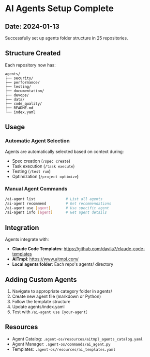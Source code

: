 # AI Agents Setup Complete

## Date: 2024-01-13

Successfully set up agents folder structure in 25 repositories.

## Structure Created

Each repository now has:
```
agents/
├── security/
├── performance/
├── testing/
├── documentation/
├── devops/
├── data/
├── code_quality/
├── README.md
└── index.yaml
```

## Usage

### Automatic Agent Selection
Agents are automatically selected based on context during:
- Spec creation (`/spec create`)
- Task execution (`/task execute`)
- Testing (`/test run`)
- Optimization (`/project optimize`)

### Manual Agent Commands
```bash
/ai-agent list              # List all agents
/ai-agent recommend         # Get recommendations
/ai-agent use [agent]       # Use specific agent
/ai-agent info [agent]      # Get agent details
```

## Integration

Agents integrate with:
- **Claude Code Templates**: https://github.com/davila7/claude-code-templates
- **AITmpl**: https://www.aitmpl.com/
- **Local agents folder**: Each repo's agents/ directory

## Adding Custom Agents

1. Navigate to appropriate category folder in agents/
2. Create new agent file (markdown or Python)
3. Follow the template structure
4. Update agents/index.yaml
5. Test with `/ai-agent use [your-agent]`

## Resources

- Agent Catalog: `.agent-os/resources/aitmpl_agents_catalog.yaml`
- Agent Manager: `.agent-os/commands/ai_agent.py`
- Templates: `.agent-os/resources/ai_templates.yaml`
